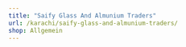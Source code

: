 ```yaml
---
title: "Saify Glass And Almunium Traders"
url: /karachi/saify-glass-and-almunium-traders/
shop: Allgemein
---
```

